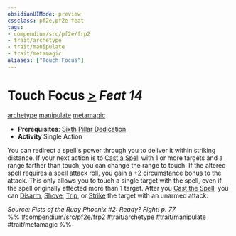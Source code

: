 ```yaml
---
obsidianUIMode: preview
cssclass: pf2e,pf2e-feat
tags:
- compendium/src/pf2e/frp2
- trait/archetype
- trait/manipulate
- trait/metamagic
aliases: ["Touch Focus"]
---
```

# Touch Focus  [>](/rules/core-rulebook/chapter-9-playing-the-game.md#Actions "Single Action") *Feat 14*  
[archetype](/rules/traits/archetype.md)  [manipulate](/rules/traits/manipulate.md)  [metamagic](/rules/traits/metamagic.md)  

- **Prerequisites**: [Sixth Pillar Dedication](/compendium/feats/sixth-pillar-dedication-frp2.md)
- **Activity** Single Action

You can redirect a spell's power through you to deliver it within striking distance. If your next action is to [Cast a Spell](/rules/actions/cast-a-spell.md) with 1 or more targets and a range farther than touch, you can change the range to touch. If the altered spell requires a spell attack roll, you gain a +2 circumstance bonus to the attack. This only allows you to touch a single target with the spell, even if the spell originally affected more than 1 target. After you [Cast the Spell](/rules/actions/cast-a-spell.md), you can [Disarm](/rules/actions/disarm.md), [Shove](/rules/actions/shove.md), [Trip](/rules/actions/trip.md), or [Strike](/rules/actions/strike.md) the target with an unarmed attack.

*Source: Fists of the Ruby Phoenix #2: Ready? Fight! p. 77*  
%% #compendium/src/pf2e/frp2 #trait/archetype #trait/manipulate #trait/metamagic %%